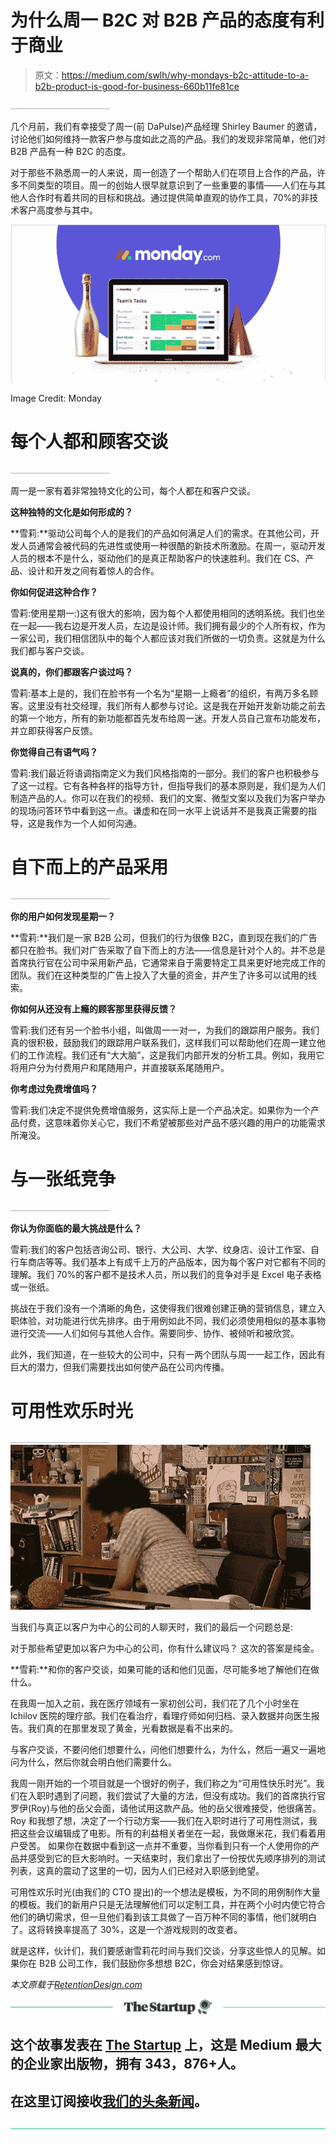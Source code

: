 # 为什么周一 B2C 对 B2B 产品的态度有利于商业

> 原文：<https://medium.com/swlh/why-mondays-b2c-attitude-to-a-b2b-product-is-good-for-business-660b11fe81ce>

![](img/3f36c910c8940beeba169cbce049222b.png)

几个月前，我们有幸接受了周一(前 DaPulse)产品经理 Shirley Baumer 的邀请，讨论他们如何维持一款客户参与度如此之高的产品。我们的发现非常简单，他们对 B2B 产品有一种 B2C 的态度。

对于那些不熟悉周一的人来说，周一创造了一个帮助人们在项目上合作的产品，许多不同类型的项目。周一的创始人很早就意识到了一些重要的事情——人们在与其他人合作时有着共同的目标和挑战。通过提供简单直观的协作工具，70%的非技术客户高度参与其中。

![](img/d0ad44b84e2da45034d90383e074ed11.png)

Image Credit: Monday

# 每个人都和顾客交谈

![](img/3f36c910c8940beeba169cbce049222b.png)

周一是一家有着非常独特文化的公司，每个人都在和客户交谈。

**这种独特的文化是如何形成的？**

**雪莉:**驱动公司每个人的是我们的产品如何满足人们的需求。在其他公司，开发人员通常会被代码的先进性或使用一种很酷的新技术所激励。在周一，驱动开发人员的根本不是什么，驱动他们的是真正帮助客户的快速胜利。我们在 CS、产品、设计和开发之间有着惊人的合作。

**你如何促进这种合作？**

雪莉:使用星期一:)这有很大的影响，因为每个人都使用相同的透明系统。我们也坐在一起——我右边是开发人员，左边是设计师。我们拥有最少的个人所有权，作为一家公司，我们相信团队中的每个人都应该对我们所做的一切负责。这就是为什么我们都与客户交谈。

**说真的，你们都跟客户谈过吗？**

雪莉:基本上是的，我们在脸书有一个名为“星期一上瘾者”的组织，有两万多名顾客。这里没有社交经理，我们所有人都参与讨论。这是我在开始开发新功能之前去的第一个地方，所有的新功能都首先发布给周一迷。开发人员自己宣布功能发布，并立即获得客户反馈。

**你觉得自己有语气吗？**

雪莉:我们最近将语调指南定义为我们风格指南的一部分。我们的客户也积极参与了这一过程。它有各种各样的指导方针，但指导我们的基本原则是，我们是为人们制造产品的人。你可以在我们的视频、我们的文案、微型文案以及我们为客户举办的现场问答环节中看到这一点。谦虚和在同一水平上说话并不是我真正需要的指导，这是我作为一个人如何沟通。

# 自下而上的产品采用

![](img/5a63babf204b4da67f465d83ff02d826.png)

**你的用户如何发现星期一？**

**雪莉:**我们是一家 B2B 公司，但我们的行为很像 B2C，直到现在我们的广告都只在脸书。我们对广告采取了自下而上的方法——信息是针对个人的。并不总是首席执行官在公司中采用新产品，它通常来自于需要特定工具来更好地完成工作的团队。我们在这种类型的广告上投入了大量的资金，并产生了许多可以试用的线索。

**你如何从还没有上瘾的顾客那里获得反馈？**

雪莉:我们还有另一个脸书小组，叫做周一一对一，为我们的跟踪用户服务。我们真的很积极，鼓励我们的跟踪用户联系我们，这样我们可以帮助他们在周一建立他们的工作流程。我们还有“大大脑”，这是我们内部开发的分析工具。例如，我用它将用户分为付费用户和尾随用户，并直接联系尾随用户。

**你考虑过免费增值吗？**

雪莉:我们决定不提供免费增值服务，这实际上是一个产品决定。如果你为一个产品付费，这意味着你关心它，我们不希望被那些对产品不感兴趣的用户的功能需求所淹没。

# 与一张纸竞争

![](img/08d5b86d9d587588c3482e6362803291.png)

**你认为你面临的最大挑战是什么？**

雪莉:我们的客户包括咨询公司、银行、大公司、大学、纹身店、设计工作室、自行车商店等等。我们基本上有成千上万的产品版本，因为每个客户对它都有不同的理解。我们 70%的客户都不是技术人员，所以我们的竞争对手是 Excel 电子表格或一张纸。

挑战在于我们没有一个清晰的角色，这使得我们很难创建正确的营销信息，建立入职体验，对功能进行优先排序。由于用例如此不同，我们必须使用相似的基本事物进行交流——人们如何与其他人合作。需要同步、协作、被倾听和被欣赏。

此外，我们知道，在一些较大的公司中，只有一两个团队与周一一起工作，因此有巨大的潜力，但我们需要找出如何使产品在公司内传播。

# 可用性欢乐时光

![](img/818d144bf519e8e9a6875a7340e40985.png)![](img/2eae4a64c9f9811ec1954875d0a1c55c.png)

当我们与真正以客户为中心的公司的人聊天时，我们的最后一个问题总是:

对于那些希望更加以客户为中心的公司，你有什么建议吗？
这次的答案是纯金。

**雪莉:**和你的客户交谈，如果可能的话和他们见面，尽可能多地了解他们在做什么。

在我周一加入之前，我在医疗领域有一家初创公司，我们花了几个小时坐在 Ichilov 医院的理疗部。我们在看治疗，看理疗师如何归档、录入数据并向医生报告。我们真的在那里发现了黄金，光看数据是看不出来的。

与客户交谈，不要问他们想要什么，问他们想要什么，为什么，然后一遍又一遍地问为什么，然后你就会明白他们需要什么。

我周一刚开始的一个项目就是一个很好的例子，我们称之为“可用性快乐时光”。我们在入职时遇到了问题，我们尝试了大量的方法，但没有成功。我们的首席执行官罗伊(Roy)与他的岳父会面，请他试用这款产品。他的岳父很难接受，他很痛苦。Roy 和我想了想，决定了一个行动方案——我们在入职时进行了可用性测试，我把这些会议编辑成了电影。所有的利益相关者坐在一起，我做爆米花，我们看着用户受苦。
如果你在数据中看到这一点并不重要，当你看到只有一个人使用你的产品并感受到它的巨大影响时。一天结束时，我们拿出了一份按优先顺序排列的测试列表，这真的震动了这里的一切，因为人们已经对入职感到绝望。

可用性欢乐时光(由我们的 CTO 提出)的一个想法是模板，为不同的用例制作大量的模板。我们的新用户只是无法理解他们可以定制工具，并在两个小时内使它符合他们的确切需求，但一旦他们看到该工具做了一百万种不同的事情，他们就明白了。这将转换率提高了 30%，这是一个游戏规则的改变者。

就是这样，伙计们，我们要感谢雪莉花时间与我们交谈，分享这些惊人的见解。如果你在 B2B 公司工作，我们鼓励你多想想 B2C，你会对结果感到惊讶。

*本文原载于*[*RetentionDesign.com*](https://retentiondesign.com/)

[![](img/308a8d84fb9b2fab43d66c117fcc4bb4.png)](https://medium.com/swlh)

## 这个故事发表在 [The Startup](https://medium.com/swlh) 上，这是 Medium 最大的企业家出版物，拥有 343，876+人。

## 在这里订阅接收[我们的头条新闻](http://growthsupply.com/the-startup-newsletter/)。

[![](img/b0164736ea17a63403e660de5dedf91a.png)](https://medium.com/swlh)